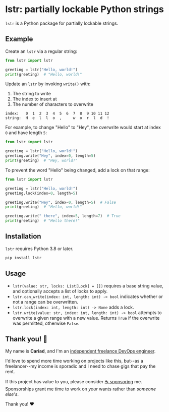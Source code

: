 # lstr: partially lockable Python strings

`lstr` is a Python package for partially lockable strings.

## Example

Create an `lstr` via a regular string:

```python
from lstr import lstr

greeting = lstr("Hello, world!")
print(greeting)  # "Hello, world!"
```

Update an `lstr` by invoking `write()` with:

1. The string to write
1. The index to insert at
1. The number of characters to overwrite

```text
index:   0  1  2  3  4  5  6  7  8  9 10 11 12
string:  H  e  l  l  o  ,     w  o  r  l  d  !
```

For example, to change "Hello" to "Hey", the overwrite would start at index `0` and have length `5`:

```python
from lstr import lstr

greeting = lstr("Hello, world!")
greeting.write("Hey", index=0, length=5)
print(greeting)  # "Hey, world!"
```

To prevent the word "Hello" being changed, add a lock on that range:

```python
from lstr import lstr

greeting = lstr("Hello, world!")
greeting.lock(index=0, length=5)

greeting.write("Hey", index=0, length=5)  # False
print(greeting)  # "Hello, world!"

greeting.write(" there", index=5, length=7)  # True
print(greeting)  # "Hello there!"
```

## Installation

`lstr` requires Python 3.8 or later.

```bash
pip install lstr
```

## Usage

- `lstr(value: str, locks: List[Lock] = [])` requires a base string value, and optionally accepts a list of locks to apply.
- `lstr.can_write(index: int, length: int) -> bool` indicates whether or not a range can be overwritten.
- `lstr.lock(index: int, length: int) -> None` adds a lock.
- `lstr.write(value: str, index: int, length: int) -> bool` attempts to overwrite a given range with a new value. Returns `True` if the overwrite was permitted, otherwise `False`.

## Thank you! 🎉

My name is **Cariad**, and I'm an [independent freelance DevOps engineer](https://cariad.io).

I'd love to spend more time working on projects like this, but--as a freelancer--my income is sporadic and I need to chase gigs that pay the rent.

If this project has value to you, please consider [☕️ sponsoring](https://github.com/sponsors/cariad) me. Sponsorships grant me time to work on _your_ wants rather than _someone else's_.

Thank you! ❤️
